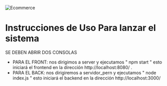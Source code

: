 
![Ecommerce](https://github.com/Perricornios/E-commerce-Perricentro/assets/92758405/729abae1-602a-4514-bd02-17803e629f08)


# Instrucciones de Uso Para lanzar el sistema 
SE DEBEN ABRIR DOS CONSOLAS
- PARA EL FRONT: nos dirigimos a server y ejecutamos " npm start " esto iniciará el frontend en la dirección http://localhost:8080/ .
- PARA EL BACK: nos dirigiremos a servidor_pern y ejecutamos " node index.js " esto iniciará el backend en la dirección http://localhost:3000/
